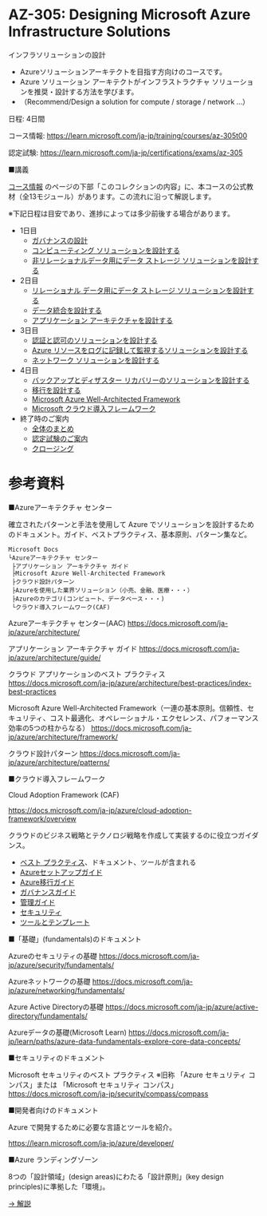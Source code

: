 # AZ-305: Designing Microsoft Azure Infrastructure Solutions

インフラソリューションの設計

- Azureソリューションアーキテクトを目指す方向けのコースです。
- Azure ソリューション アーキテクトがインフラストラクチャ ソリューションを推奨・設計する方法を学びます。
- （Recommend/Design a solution for compute / storage / network ...）

日程: 4日間

コース情報: https://learn.microsoft.com/ja-jp/training/courses/az-305t00

認定試験: https://learn.microsoft.com/ja-jp/certifications/exams/az-305

<!--
2021/10/7 [AZ-305のアナウンス(Microsoft Learn Blob)](https://techcommunity.microsoft.com/t5/microsoft-learn-blog/reimagining-the-azure-solutions-architect-expert-certification/ba-p/2813695)

2022/2/8 [AZ-305 正式化 (live) のお知らせ](https://techcommunity.microsoft.com/t5/microsoft-learn/now-live-exam-az-305-designing-microsoft-azure-infrastructure/m-p/3138200)
-->

■講義

[コース情報](https://learn.microsoft.com/ja-jp/training/courses/az-305t00)
のページの下部「このコレクションの内容」に、本コースの公式教材（全13モジュール）があります。この流れに沿って解説します。

※下記日程は目安であり、進捗によっては多少前後する場合があります。

- 1日目
  - [ガバナンスの設計](m01.md)
  - [コンピューティング ソリューションを設計する](m02.md)
  - [非リレーショナルデータ用にデータ ストレージ ソリューションを設計する](m03.md)
- 2日目
  - [リレーショナル データ用にデータ ストレージ ソリューションを設計する](m04.md)
  - [データ統合を設計する](m05.md)
  - [アプリケーション アーキテクチャを設計する](m06.md)
- 3日目
  - [認証と認可のソリューションを設計する](m07.md)
  - [Azure リソースをログに記録して監視するソリューションを設計する](m08.md)
  - [ネットワーク ソリューションを設計する](m09.md)
- 4日目
  - [バックアップとディザスター リカバリーのソリューションを設計する](m10.md)
  - [移行を設計する](m11.md)
  - [Microsoft Azure Well-Architected Framework](m12.md)
  - [Microsoft クラウド導入フレームワーク](m13.md)
- 終了時のご案内
  - [全体のまとめ](summary.md)
  - [認定試験のご案内](exam.md)
  - [クロージング](../closing-az305.md)

<!--
■講義（ラーニングパスベース）

- [Day 1](day1.md):
  - [ラーニングパス 1: AZ-305: ID、ガバナンス、および監視ソリューションの設計](lp01.md)
- [Day 2](day2.md):
  - [ラーニングパス 2: AZ-305: ビジネス継続性ソリューションを設計する](lp02.md)
- [Day 3](day3.md):
  - [ラーニングパス 3: AZ-305: Design data storage ソリューション](lp03.md)
- [Day 4](day4.md):
  - [ラーニングパス 4: AZ-305: インフラストラクチャ ソリューションを設計する](lp04.md)
- オプション
  - [ラーニングパス 5: Microsoft Azure Well-Architected Framework を使用して優れたソリューションを構築する](lp05.md)
  - [ラーニングパス 6: Azure 向けの Microsoft クラウド導入フレームワークでクラウド導入を加速する](lp06.md)

-->

<!--
# コース資料 (Microsoft Learn)

https://aka.ms/CourseAZ-305

※日本語で表示されない場合は、URLの「docs.microsoft.com/XX-XX/」の部分を「docs.microsoft.com/ja-jp/」に書き換えてください。

-->

# 参考資料

■Azureアーキテクチャ センター

確立されたパターンと手法を使用して Azure でソリューションを設計するためのドキュメント。ガイド、ベストプラクティス、基本原則、パターン集など。

```
Microsoft Docs
└Azureアーキテクチャ センター
 ├アプリケーション アーキテクチャ ガイド
 ├Microsoft Azure Well-Architected Framework
 ├クラウド設計パターン
 ├Azureを使用した業界ソリューション（小売、金融、医療・・・）
 ├Azureのカテゴリ(コンピュート、データベース・・・)
 └クラウド導入フレームワーク(CAF)
```

Azureアーキテクチャ センター(AAC)
https://docs.microsoft.com/ja-jp/azure/architecture/

アプリケーション アーキテクチャ ガイド
https://docs.microsoft.com/ja-jp/azure/architecture/guide/

クラウド アプリケーションのベスト プラクティス
https://docs.microsoft.com/ja-jp/azure/architecture/best-practices/index-best-practices

Microsoft Azure Well-Architected Framework（一連の基本原則。信頼性、セキュリティ、コスト最適化、オペレーショナル・エクセレンス、パフォーマンス効率の5つの柱からなる）
https://docs.microsoft.com/ja-jp/azure/architecture/framework/

クラウド設計パターン
https://docs.microsoft.com/ja-jp/azure/architecture/patterns/

■クラウド導入フレームワーク

Cloud Adoption Framework (CAF)

https://docs.microsoft.com/ja-jp/azure/cloud-adoption-framework/overview

クラウドのビジネス戦略とテクノロジ戦略を作成して実装するのに役立つガイダンス。

- [ベスト プラクティス](https://docs.microsoft.com/ja-jp/azure/cloud-adoption-framework/ready/azure-best-practices/)、ドキュメント、ツールが含まれる
- [Azureセットアップガイド](https://docs.microsoft.com/ja-jp/azure/cloud-adoption-framework/ready/azure-setup-guide/)
- [Azure移行ガイド](https://docs.microsoft.com/ja-jp/azure/cloud-adoption-framework/migrate/azure-migration-guide/?tabs=MigrationTools)
- [ガバナンスガイド](https://docs.microsoft.com/ja-jp/azure/cloud-adoption-framework/govern/)
- [管理ガイド](https://docs.microsoft.com/ja-jp/azure/cloud-adoption-framework/manage/)
- [セキュリティ](https://docs.microsoft.com/ja-jp/azure/cloud-adoption-framework/secure/)
- [ツールとテンプレート](https://docs.microsoft.com/ja-jp/azure/cloud-adoption-framework/resources/tools-templates)

■「基礎」(fundamentals)のドキュメント

Azureのセキュリティの基礎
https://docs.microsoft.com/ja-jp/azure/security/fundamentals/

Azureネットワークの基礎
https://docs.microsoft.com/ja-jp/azure/networking/fundamentals/

Azure Active Directoryの基礎
https://docs.microsoft.com/ja-jp/azure/active-directory/fundamentals/

Azureデータの基礎(Microsoft Learn)
https://docs.microsoft.com/ja-jp/learn/paths/azure-data-fundamentals-explore-core-data-concepts/

■セキュリティのドキュメント

Microsoft セキュリティのベスト プラクティス ※旧称 「Azure セキュリティ コンパス」または 「Microsoft セキュリティ コンパス」
https://docs.microsoft.com/ja-jp/security/compass/compass

■開発者向けのドキュメント

Azure で開発するために必要な言語とツールを紹介。

https://learn.microsoft.com/ja-jp/azure/developer/

■Azure ランディングゾーン

8つの「設計領域」(design areas)にわたる「設計原則」(key design principles)に準拠した「環境」。

[→ 解説](landing-zone.md)

<!--
■参考: Student Materials

https://aka.ms/AZ-305StudentMaterials

AZ-305関連のMicrosoft Learnコレクション。

-->